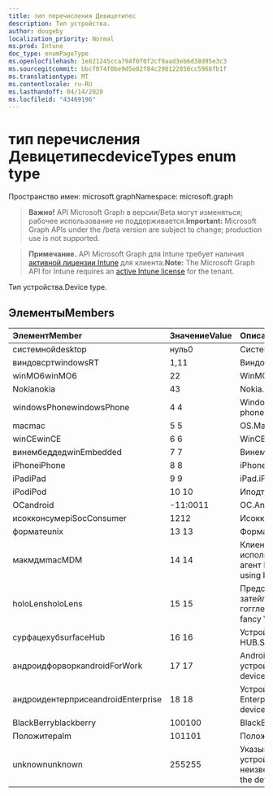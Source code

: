 ```yaml
---
title: тип перечисления Девицетипес
description: Тип устройства.
author: dougeby
localization_priority: Normal
ms.prod: Intune
doc_type: enumPageType
ms.openlocfilehash: 1e821245cca794f0f0f2cf9aad3eb6d38d95e3c3
ms.sourcegitcommit: bbcf074f0be9d5e02f84c290122850cc5968fb1f
ms.translationtype: MT
ms.contentlocale: ru-RU
ms.lasthandoff: 04/14/2020
ms.locfileid: "43469196"
---
```

# <a name="devicetypes-enum-type"></a><span data-ttu-id="55bee-103">тип перечисления Девицетипес</span><span class="sxs-lookup"><span data-stu-id="55bee-103">deviceTypes enum type</span></span>

<span data-ttu-id="55bee-104">Пространство имен: microsoft.graph</span><span class="sxs-lookup"><span data-stu-id="55bee-104">Namespace: microsoft.graph</span></span>

> <span data-ttu-id="55bee-105">**Важно!** API Microsoft Graph в версии/Beta могут изменяться; рабочее использование не поддерживается.</span><span class="sxs-lookup"><span data-stu-id="55bee-105">**Important:** Microsoft Graph APIs under the /beta version are subject to change; production use is not supported.</span></span>

> <span data-ttu-id="55bee-106">**Примечание.** API Microsoft Graph для Intune требует наличия [активной лицензии Intune](https://go.microsoft.com/fwlink/?linkid=839381) для клиента.</span><span class="sxs-lookup"><span data-stu-id="55bee-106">**Note:** The Microsoft Graph API for Intune requires an [active Intune license](https://go.microsoft.com/fwlink/?linkid=839381) for the tenant.</span></span>

<span data-ttu-id="55bee-107">Тип устройства.</span><span class="sxs-lookup"><span data-stu-id="55bee-107">Device type.</span></span>

## <a name="members"></a><span data-ttu-id="55bee-108">Элементы</span><span class="sxs-lookup"><span data-stu-id="55bee-108">Members</span></span>
|<span data-ttu-id="55bee-109">Элемент</span><span class="sxs-lookup"><span data-stu-id="55bee-109">Member</span></span>|<span data-ttu-id="55bee-110">Значение</span><span class="sxs-lookup"><span data-stu-id="55bee-110">Value</span></span>|<span data-ttu-id="55bee-111">Описание</span><span class="sxs-lookup"><span data-stu-id="55bee-111">Description</span></span>|
|:---|:---|:---|
|<span data-ttu-id="55bee-112">системной</span><span class="sxs-lookup"><span data-stu-id="55bee-112">desktop</span></span>|<span data-ttu-id="55bee-113">нуль</span><span class="sxs-lookup"><span data-stu-id="55bee-113">0</span></span>|<span data-ttu-id="55bee-114">Системной.</span><span class="sxs-lookup"><span data-stu-id="55bee-114">Desktop.</span></span>|
|<span data-ttu-id="55bee-115">виндовсрт</span><span class="sxs-lookup"><span data-stu-id="55bee-115">windowsRT</span></span>|<span data-ttu-id="55bee-116">1,1</span><span class="sxs-lookup"><span data-stu-id="55bee-116">1</span></span>|<span data-ttu-id="55bee-117">Виндовсрт.</span><span class="sxs-lookup"><span data-stu-id="55bee-117">WindowsRT.</span></span>|
|<span data-ttu-id="55bee-118">winMO6</span><span class="sxs-lookup"><span data-stu-id="55bee-118">winMO6</span></span>|<span data-ttu-id="55bee-119">2</span><span class="sxs-lookup"><span data-stu-id="55bee-119">2</span></span>|<span data-ttu-id="55bee-120">WinMO6.</span><span class="sxs-lookup"><span data-stu-id="55bee-120">WinMO6.</span></span>|
|<span data-ttu-id="55bee-121">Nokia</span><span class="sxs-lookup"><span data-stu-id="55bee-121">nokia</span></span>|<span data-ttu-id="55bee-122">4</span><span class="sxs-lookup"><span data-stu-id="55bee-122">3</span></span>|<span data-ttu-id="55bee-123">Nokia.</span><span class="sxs-lookup"><span data-stu-id="55bee-123">Nokia.</span></span>|
|<span data-ttu-id="55bee-124">windowsPhone</span><span class="sxs-lookup"><span data-stu-id="55bee-124">windowsPhone</span></span>|<span data-ttu-id="55bee-125">4 </span><span class="sxs-lookup"><span data-stu-id="55bee-125">4</span></span>|<span data-ttu-id="55bee-126">Windows Phone.</span><span class="sxs-lookup"><span data-stu-id="55bee-126">Windows phone.</span></span>|
|<span data-ttu-id="55bee-127">mac</span><span class="sxs-lookup"><span data-stu-id="55bee-127">mac</span></span>|<span data-ttu-id="55bee-128">5 </span><span class="sxs-lookup"><span data-stu-id="55bee-128">5</span></span>|<span data-ttu-id="55bee-129">OS.</span><span class="sxs-lookup"><span data-stu-id="55bee-129">Mac.</span></span>|
|<span data-ttu-id="55bee-130">winCE</span><span class="sxs-lookup"><span data-stu-id="55bee-130">winCE</span></span>|<span data-ttu-id="55bee-131">6 </span><span class="sxs-lookup"><span data-stu-id="55bee-131">6</span></span>|<span data-ttu-id="55bee-132">WinCE.</span><span class="sxs-lookup"><span data-stu-id="55bee-132">WinCE.</span></span>|
|<span data-ttu-id="55bee-133">винембеддед</span><span class="sxs-lookup"><span data-stu-id="55bee-133">winEmbedded</span></span>|<span data-ttu-id="55bee-134">7 </span><span class="sxs-lookup"><span data-stu-id="55bee-134">7</span></span>|<span data-ttu-id="55bee-135">Винембеддед.</span><span class="sxs-lookup"><span data-stu-id="55bee-135">WinEmbedded.</span></span>|
|<span data-ttu-id="55bee-136">iPhone</span><span class="sxs-lookup"><span data-stu-id="55bee-136">iPhone</span></span>|<span data-ttu-id="55bee-137">8 </span><span class="sxs-lookup"><span data-stu-id="55bee-137">8</span></span>|<span data-ttu-id="55bee-138">iPhone.</span><span class="sxs-lookup"><span data-stu-id="55bee-138">iPhone.</span></span>|
|<span data-ttu-id="55bee-139">iPad</span><span class="sxs-lookup"><span data-stu-id="55bee-139">iPad</span></span>|<span data-ttu-id="55bee-140">9 </span><span class="sxs-lookup"><span data-stu-id="55bee-140">9</span></span>|<span data-ttu-id="55bee-141">iPad.</span><span class="sxs-lookup"><span data-stu-id="55bee-141">iPad.</span></span>|
|<span data-ttu-id="55bee-142">iPod</span><span class="sxs-lookup"><span data-stu-id="55bee-142">iPod</span></span>|<span data-ttu-id="55bee-143">10 </span><span class="sxs-lookup"><span data-stu-id="55bee-143">10</span></span>|<span data-ttu-id="55bee-144">Иподтауч.</span><span class="sxs-lookup"><span data-stu-id="55bee-144">iPodTouch.</span></span>|
|<span data-ttu-id="55bee-145">ОС</span><span class="sxs-lookup"><span data-stu-id="55bee-145">android</span></span>|<span data-ttu-id="55bee-146">-11:00</span><span class="sxs-lookup"><span data-stu-id="55bee-146">11</span></span>|<span data-ttu-id="55bee-147">ОС.</span><span class="sxs-lookup"><span data-stu-id="55bee-147">Android.</span></span>|
|<span data-ttu-id="55bee-148">исокконсумер</span><span class="sxs-lookup"><span data-stu-id="55bee-148">iSocConsumer</span></span>|<span data-ttu-id="55bee-149">12</span><span class="sxs-lookup"><span data-stu-id="55bee-149">12</span></span>|<span data-ttu-id="55bee-150">Исокконсумер.</span><span class="sxs-lookup"><span data-stu-id="55bee-150">iSocConsumer.</span></span>|
|<span data-ttu-id="55bee-151">формате</span><span class="sxs-lookup"><span data-stu-id="55bee-151">unix</span></span>|<span data-ttu-id="55bee-152">13 </span><span class="sxs-lookup"><span data-stu-id="55bee-152">13</span></span>|<span data-ttu-id="55bee-153">Формате.</span><span class="sxs-lookup"><span data-stu-id="55bee-153">Unix.</span></span>|
|<span data-ttu-id="55bee-154">макмдм</span><span class="sxs-lookup"><span data-stu-id="55bee-154">macMDM</span></span>|<span data-ttu-id="55bee-155">14 </span><span class="sxs-lookup"><span data-stu-id="55bee-155">14</span></span>|<span data-ttu-id="55bee-156">Клиент Mac OS X, использующий встроенный агент MDM.</span><span class="sxs-lookup"><span data-stu-id="55bee-156">Mac OS X client using built in MDM agent.</span></span>|
|<span data-ttu-id="55bee-157">holoLens</span><span class="sxs-lookup"><span data-stu-id="55bee-157">holoLens</span></span>|<span data-ttu-id="55bee-158">15 </span><span class="sxs-lookup"><span data-stu-id="55bee-158">15</span></span>|<span data-ttu-id="55bee-159">Представляет собой затейливого Windows 10 гогглес.</span><span class="sxs-lookup"><span data-stu-id="55bee-159">Representing the fancy Windows 10 goggles.</span></span>|
|<span data-ttu-id="55bee-160">сурфацехуб</span><span class="sxs-lookup"><span data-stu-id="55bee-160">surfaceHub</span></span>|<span data-ttu-id="55bee-161">16 </span><span class="sxs-lookup"><span data-stu-id="55bee-161">16</span></span>|<span data-ttu-id="55bee-162">Устройство Surface HUB.</span><span class="sxs-lookup"><span data-stu-id="55bee-162">Surface HUB device.</span></span>|
|<span data-ttu-id="55bee-163">андроидфорворк</span><span class="sxs-lookup"><span data-stu-id="55bee-163">androidForWork</span></span>|<span data-ttu-id="55bee-164">17 </span><span class="sxs-lookup"><span data-stu-id="55bee-164">17</span></span>|<span data-ttu-id="55bee-165">Android для рабочего устройства.</span><span class="sxs-lookup"><span data-stu-id="55bee-165">Android for work device.</span></span>|
|<span data-ttu-id="55bee-166">андроидентерприсе</span><span class="sxs-lookup"><span data-stu-id="55bee-166">androidEnterprise</span></span>|<span data-ttu-id="55bee-167">18 </span><span class="sxs-lookup"><span data-stu-id="55bee-167">18</span></span>|<span data-ttu-id="55bee-168">Устройство Android Enterprise.</span><span class="sxs-lookup"><span data-stu-id="55bee-168">Android enterprise device.</span></span>|
|<span data-ttu-id="55bee-169">BlackBerry</span><span class="sxs-lookup"><span data-stu-id="55bee-169">blackberry</span></span>|<span data-ttu-id="55bee-170">100</span><span class="sxs-lookup"><span data-stu-id="55bee-170">100</span></span>|<span data-ttu-id="55bee-171">BlackBerry.</span><span class="sxs-lookup"><span data-stu-id="55bee-171">Blackberry.</span></span>|
|<span data-ttu-id="55bee-172">Положите</span><span class="sxs-lookup"><span data-stu-id="55bee-172">palm</span></span>|<span data-ttu-id="55bee-173">101</span><span class="sxs-lookup"><span data-stu-id="55bee-173">101</span></span>|<span data-ttu-id="55bee-174">Положите.</span><span class="sxs-lookup"><span data-stu-id="55bee-174">Palm.</span></span>|
|<span data-ttu-id="55bee-175">unknown</span><span class="sxs-lookup"><span data-stu-id="55bee-175">unknown</span></span>|<span data-ttu-id="55bee-176">255</span><span class="sxs-lookup"><span data-stu-id="55bee-176">255</span></span>|<span data-ttu-id="55bee-177">Указывает, что тип устройства неизвестен.</span><span class="sxs-lookup"><span data-stu-id="55bee-177">Represents that the device type is unknown.</span></span>|



